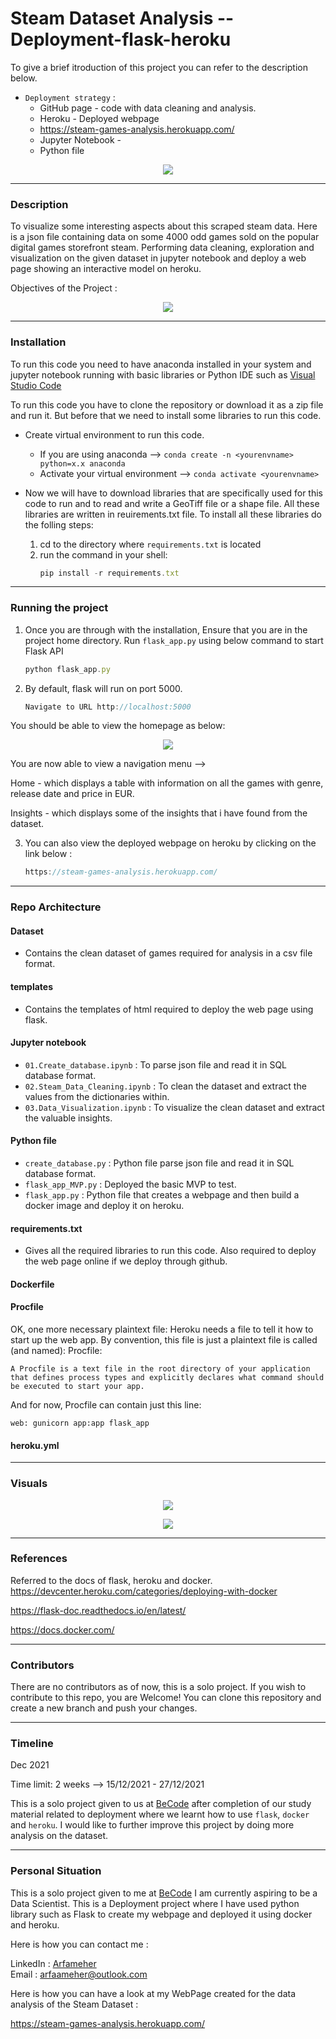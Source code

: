 # Steam Dataset Analysis --  Deployment-flask-heroku  
To give a brief itroduction of this project you can refer to the description below.
- `Deployment strategy` :
  - GitHub page - code with data cleaning and analysis.
  - Heroku - Deployed webpage
  - https://steam-games-analysis.herokuapp.com/
  - Jupyter Notebook - 
  - Python file
<p align="center">
  <img src="https://encrypted-tbn0.gstatic.com/images?q=tbn:ANd9GcQ30L8aV7_xXsF65jwQYIbIgGSoXFhBWgclpA&usqp=CAU" />
</p>

***
### Description
To visualize some interesting aspects about this scraped steam data. Here is a json file containing data on some 4000 odd games sold on the popular digital games storefront steam. Performing data cleaning, exploration and visualization on the given dataset in jupyter notebook and deploy a web page showing an interactive model on heroku. 

Objectives of the Project :
<p align="center">
  <img src="https://github.com/Arfameher/deployment/blob/main/static/Screenshot%20from%202021-12-26%2022-29-07.png?raw=true" />
</p>

***
### Installation
To run this code you need to have anaconda installed in your system and jupyter notebook running with basic libraries or Python IDE such as [Visual Studio Code](https://code.visualstudio.com/)

To run this code you have to clone the repository or download it as a zip file and run it. But before that we need to install some libraries to run this code.

- Create virtual environment to run this code. 
    - If you are using anaconda --> `conda create -n <yourenvname> python=x.x anaconda`
    - Activate your virtual environment -->
    `conda activate <yourenvname>`

- Now we will have to download libraries that are specifically used for this code to run and to read and write a GeoTiff file or a shape file. All these libraries are written in reuirements.txt file.
To install all these libraries do the folling steps:

    1. cd to the directory where `requirements.txt` is located
    2. run the command in your shell: 
        ```javascript
        pip install -r requirements.txt
        ``` 
***
### Running the project

1. Once you are through with the installation, Ensure that you are in the project home directory. Run `flask_app.py` using below command to start Flask API
    ```javascript
    python flask_app.py
    ```
2. By default, flask will run on port 5000.
    ```javascript
    Navigate to URL http://localhost:5000
    ```
You should be able to view the homepage as below:
<p align="center"><img src="https://github.com/Arfameher/deployment/blob/main/static/Screenshot%20from%202021-12-28%2011-12-20.png?raw=true"/>
</p>

You are now able to view a navigation menu --> 

Home - which displays a table with information on all the games with genre, release date and price in EUR.

Insights - which displays some of the insights that i have found from the dataset.

3. You can also view the deployed webpage on heroku by clicking on the link below :
    ```javascript
    https://steam-games-analysis.herokuapp.com/
    ```

***
### Repo Architecture
#### Dataset 
- Contains the clean dataset of games required for analysis in a csv file format.

#### templates 
- Contains the templates of html required to deploy the web page using flask.

#### Jupyter notebook 
- `01.Create_database.ipynb` : To parse json file and read it in SQL database format.
- `02.Steam_Data_Cleaning.ipynb` : To clean the dataset and extract the values from the dictionaries within.
- `03.Data_Visualization.ipynb` : To visualize the clean dataset and extract the valuable insights.

#### Python file 
- `create_database.py` : Python file parse json file and read it in SQL database format.
- `flask_app_MVP.py` : Deployed the basic MVP to test. 
- `flask_app.py` : Python file that creates a webpage and then build a docker image and deploy it on heroku.

#### requirements.txt 
- Gives all the required libraries to run this code. Also required to deploy the web page online if we deploy through github.

#### Dockerfile

#### Procfile
OK, one more necessary plaintext file: Heroku needs a file to tell it how to start up the web app. By convention, this file is just a plaintext file is called (and named): Procfile:

    A Procfile is a text file in the root directory of your application that defines process types and explicitly declares what command should be executed to start your app.

And for now, Procfile can contain just this line:

`web: gunicorn app:app flask_app`

#### heroku.yml 

***
### Visuals
<p align="center"><img src="https://github.com/Arfameher/deployment/blob/main/static/Screenshot%20from%202021-12-28%2011-08-26.png?raw=true"/>
</p>

<p align="center"><img src="https://github.com/Arfameher/deployment/blob/main/static/Screenshot%20from%202021-12-28%2011-08-35.png?raw=true"/>
</p>

***
### References
Referred to the docs of flask, heroku and docker.
https://devcenter.heroku.com/categories/deploying-with-docker

https://flask-doc.readthedocs.io/en/latest/

https://docs.docker.com/

***
### Contributors
There are no contributors as of now, this is a solo project. If you wish to contribute to this repo, you are Welcome!
You can clone this repository and create a new branch and push your changes.

***
### Timeline
Dec 2021

Time limit: 2 weeks --> 15/12/2021 - 27/12/2021 

This is a solo project given to us at [BeCode](https://becode.org/) after completion of our study material related to deployment where we learnt how to use `flask`, `docker` and `heroku`.
I would like to further improve this project by doing more analysis on the dataset.

***
### Personal Situation
This is a solo project given to me at [BeCode](https://becode.org/)
I am currently aspiring to be a Data Scientist. This is a Deployment project where I have used python library such as Flask to create my webpage and deployed it using docker and heroku.

Here is how you can contact me :

LinkedIn : [Arfameher](https://www.linkedin.com/in/arfa-meher/)  
Email : arfaameher@outlook.com

Here is how you can have a look at my WebPage created for the data analysis of the Steam Dataset : 

https://steam-games-analysis.herokuapp.com/

